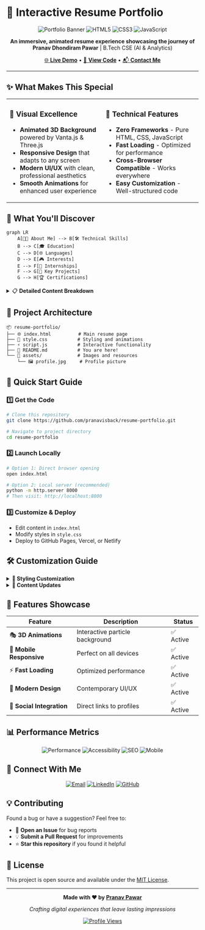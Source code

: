 # 🚀 Interactive Resume Portfolio

<div align="center">

![Portfolio Banner](https://img.shields.io/badge/Portfolio-Live-brightgreen?style=for-the-badge&logo=vercel)
![HTML5](https://img.shields.io/badge/HTML5-E34F26?style=for-the-badge&logo=html5&logoColor=white)
![CSS3](https://img.shields.io/badge/CSS3-1572B6?style=for-the-badge&logo=css3&logoColor=white)
![JavaScript](https://img.shields.io/badge/JavaScript-F7DF1E?style=for-the-badge&logo=javascript&logoColor=black)

**An immersive, animated resume experience showcasing the journey of**  
**Pranav Dhondiram Pawar** | B.Tech CSE (AI & Analytics)

[🌐 **Live Demo**](#) • [📄 **View Code**](.) • [📬 **Contact Me**](#-connect-with-me)

</div>

---

## ✨ What Makes This Special

<table>
<tr>
<td width="50%">

### 🎨 **Visual Excellence**
- **Animated 3D Background** powered by Vanta.js & Three.js
- **Responsive Design** that adapts to any screen
- **Modern UI/UX** with clean, professional aesthetics
- **Smooth Animations** for enhanced user experience

</td>
<td width="50%">

### 🔧 **Technical Features**
- **Zero Frameworks** - Pure HTML, CSS, JavaScript
- **Fast Loading** - Optimized for performance
- **Cross-Browser Compatible** - Works everywhere
- **Easy Customization** - Well-structured code

</td>
</tr>
</table>

## 🎯 What You'll Discover

```mermaid
graph LR
    A[👨‍💻 About Me] --> B[🛠️ Technical Skills]
    B --> C[🎓 Education]
    C --> D[🌐 Languages]
    D --> E[🎮 Interests]
    E --> F[💼 Internships]
    F --> G[🚀 Key Projects]
    G --> H[🏆 Certifications]
```

<details>
<summary>📋 <strong>Detailed Content Breakdown</strong></summary>

- **💡 Professional Summary** - Who I am and what I do
- **⚡ Technical Arsenal** - Technologies, frameworks, and tools
- **🎓 Academic Journey** - Educational background and achievements  
- **🗣️ Language Proficiency** - Communication capabilities
- **🎯 Personal Interests** - What drives and inspires me
- **💼 Industry Experience** - Real-world applications and internships
- **🚀 Featured Projects** - Showcase of technical capabilities
- **🏆 Certifications** - Professional development and credentials

</details>

## 📁 Project Architecture

```
📦 resume-portfolio/
├── 🌐 index.html          # Main resume page
├── 🎨 style.css           # Styling and animations  
├── ⚡ script.js           # Interactive functionality
├── 📖 README.md           # You are here!
└── 📄 assets/             # Images and resources
    └── 🖼️ profile.jpg     # Profile picture
```

## 🚀 Quick Start Guide

### 1️⃣ **Get the Code**
```bash
# Clone this repository
git clone https://github.com/pranavisback/resume-portfolio.git

# Navigate to project directory
cd resume-portfolio
```

### 2️⃣ **Launch Locally**
```bash
# Option 1: Direct browser opening
open index.html

# Option 2: Local server (recommended)
python -m http.server 8000
# Then visit: http://localhost:8000
```

### 3️⃣ **Customize & Deploy**
- Edit content in `index.html`
- Modify styles in `style.css`
- Deploy to GitHub Pages, Vercel, or Netlify

## 🛠️ Customization Guide

<details>
<summary><strong>🎨 Styling Customization</strong></summary>

```css
/* Primary color scheme */
:root {
  --primary-color: #your-color;
  --secondary-color: #your-secondary;
  --accent-color: #your-accent;
}
```

</details>

<details>
<summary><strong>🔧 Content Updates</strong></summary>

1. **Personal Information**: Update name, title, and contact details
2. **Skills Section**: Modify technical skills and proficiency levels  
3. **Projects**: Add your own projects and achievements
4. **Background Animation**: Customize Vanta.js settings in `script.js`

</details>

## 🌟 Features Showcase

| Feature | Description | Status |
|---------|-------------|--------|
| 🎭 **3D Animations** | Interactive particle background | ✅ Active |
| 📱 **Mobile Responsive** | Perfect on all devices | ✅ Active |
| ⚡ **Fast Loading** | Optimized performance | ✅ Active |
| 🎨 **Modern Design** | Contemporary UI/UX | ✅ Active |
| 🔗 **Social Integration** | Direct links to profiles | ✅ Active |

## 📊 Performance Metrics

<div align="center">

![Performance](https://img.shields.io/badge/Performance-95%2B-success?style=flat-square)
![Accessibility](https://img.shields.io/badge/Accessibility-AA-blue?style=flat-square)
![SEO](https://img.shields.io/badge/SEO-Optimized-green?style=flat-square)
![Mobile](https://img.shields.io/badge/Mobile-Friendly-orange?style=flat-square)

</div>

## 🤝 Connect With Me

<div align="center">

[![Email](https://img.shields.io/badge/Email-pranav647p%40gmail.com-red?style=for-the-badge&logo=gmail&logoColor=white)](mailto:pranav647p@gmail.com)
[![LinkedIn](https://img.shields.io/badge/LinkedIn-Pranav%20Pawar-blue?style=for-the-badge&logo=linkedin&logoColor=white)](https://www.linkedin.com/in/pranav-pawar-op647)
[![GitHub](https://img.shields.io/badge/GitHub-pranavisback-black?style=for-the-badge&logo=github&logoColor=white)](https://github.com/pranavisback)

</div>

## 💡 Contributing

Found a bug or have a suggestion? Feel free to:
- 🐛 **Open an Issue** for bug reports
- 💡 **Submit a Pull Request** for improvements
- ⭐ **Star this repository** if you found it helpful

## 📜 License

This project is open source and available under the [MIT License](LICENSE).

---

<div align="center">

**Made with ❤️ by [Pranav Pawar](https://github.com/pranavisback)**

*Crafting digital experiences that leave lasting impressions*

[![Profile Views](https://komarev.com/ghpvc/?username=pranavisback&color=brightgreen&style=flat-square)](https://github.com/pranavisback)

</div>